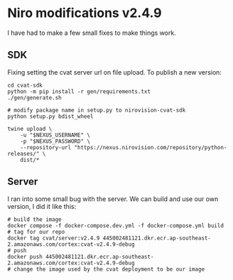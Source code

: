 # Niro modifications v2.4.9

I have had to make a few small fixes to make things work.

## SDK
Fixing setting the cvat server url on file upload.
To publish a new version:

```shell
cd cvat-sdk
python -m pip install -r gen/requirements.txt
./gen/generate.sh

# modify package name in setup.py to nirovision-cvat-sdk
python setup.py bdist_wheel

twine upload \
    -u "$NEXUS_USERNAME" \
    -p "$NEXUS_PASSWORD" \
    --repository-url "https://nexus.nirovision.com/repository/python-releases/" \
    dist/*
```

## Server
I ran into some small bug with the server. We can build and use our own version, I did it like this:
```shell
# build the image
docker compose -f docker-compose.dev.yml -f docker-compose.yml build
# tag for our repo
docker tag cvat/server:v2.4.9 445002481121.dkr.ecr.ap-southeast-2.amazonaws.com/cortex:cvat-v2.4.9-debug
# push
docker push 445002481121.dkr.ecr.ap-southeast-2.amazonaws.com/cortex:cvat-v2.4.9-debug
# change the image used by the cvat deployment to be our image
```
